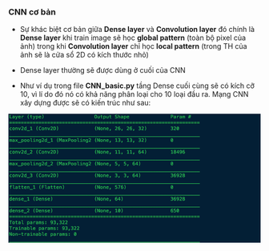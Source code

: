### CNN cơ bản

- Sự khác biệt cơ bản giữa **Dense layer** và **Convolution layer** đó chính là **Dense layer** khi train image sẽ học **global pattern** (toàn bộ pixel của ảnh) trong khi **Convolution layer** chỉ học **local pattern** (trong TH của ảnh sẽ là cửa sổ 2D có kích thước nhỏ)

- Dense layer thường sẽ được dùng ở cuối của CNN

- Như ví dụ trong file **CNN_basic.py** tầng Dense cuối cùng sẽ có kích cỡ 10, vì lí do đó nó có khả năng phân loại cho 10 loại đầu ra. Mạng CNN xây dựng được sẽ có kiến trúc như sau:

<img src="images/pic1.png" />